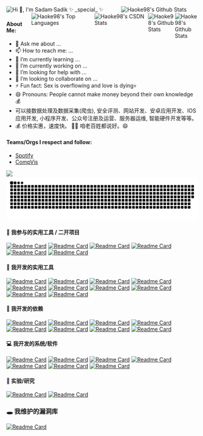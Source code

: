 <!---<h1 align="center">Hi 👋, I'm Sadam·Sadik ✨ _special_ ✨ </h1>--->
<!---<img align="right" alt="Coding" width="400" src="https://media.giphy.com/media/qgQUggAC3Pfv687qPC/giphy.gif"><br />--->
<img src="https://readme-typing-svg.demolab.com?font=Fira+Code&size=24&pause=1000&center=true&vCenter=true&random=false&width=980&height=80&lines=Hi+%F0%9F%91%8B%2C+I'm+Sadam%C2%B7Sadik+%E2%9C%A8+_special_+%E2%9C%A8+" alt="Hi 👋, I'm Sadam·Sadik ✨ _special_ ✨" />


<!---<img align="right" alt="Haoke98's Github Stats" src="http://grs.0p.fit/?username=Haoke98&show_icons=true&include_all_commits=true&count_private=true&theme=tokyonight&hide_border=true&cache_seconds=1800" width="40%"/>--->
<img align="right" alt="Haoke98's Github Stats" src="https://github-readme-stats.vercel.app/api?username=Haoke98&show_icons=true&include_all_commits=true&count_private=true&theme=tokyonight&hide_border=true&cache_seconds=1800" width="40%"/>



<img align="right" width="12%" alt="Haoke98's Github Stats" src="https://badges.frapsoft.com/os/v2/open-source.svg?v=103)](https://github.com/ellerbrock/open-source-badges/" />
<img align="right" width="14%" alt="Haoke98's Github Stats" src="https://komarev.com/ghpvc/?username=Haoke98&color=46ae8f" />

<img align="right" src="https://stats.justsong.cn/api/csdn?id=weixin_43066097&theme=blue-green" alt="Haoke98's CSDN Stats" width="28%" /> 
  
<!---<img align="right" alt="Haoke98's Top Languages" src="http://grs.0p.fit/top-langs?username=haoke98&size_weight=0.5&count_weight=0.5&langs_count=20&theme=merko&hide_border=true&layout=compact&custom_title=With%20Public%2BPrivate%20Repos&cache_seconds=1800" width="33%"/>--->
<img align="right" alt="Haoke98's Top Languages" src="https://github-readme-stats.vercel.app/api/top-langs/?username=haoke98&size_weight=0.5&count_weight=0.5&langs_count=20&theme=merko&hide_border=true&layout=compact&custom_title=With%20Public%2BPrivate%20Repos&cache_seconds=1800" width="33%"/>







#### About Me:
- 💬 Ask me about ...
- 📫 How to reach me: ...
- 🌱 I’m currently learning ...
- 🔭 I’m currently working on ...
- 🤔 I’m looking for help with ...
- 👯 I’m looking to collaborate on ...
- ⚡ Fun fact: Sex is overflowing and love is dying💀
- 😄 Pronouns: People cannot make money beyond their own knowledge💰
- 可以接数据处理及数据采集(爬虫), 安全评测、网站开发、安卓应用开发、IOS应用开发, 小程序开发、公众号注册及运营、服务器运维, 智能硬件开发等等。
- 💰 价格实惠，速度快。 👨🏻 咱老百姓都说好。😄 

#### Teams/Orgs I respect and follow: 
* [Spotify](https://github.com/spotify?q=&type=all&language=&sort=stargazers)
* [CompVis](https://github.com/CompVis)

<!--   <img align="right" alt="Haoke98's Top Languages" src="https://github-readme-stats-two-alpha-95.vercel.app/api/top-langs/?username=Haoke98&langs_count=18&layout=compact&theme=tokyonight&hide_border=true&cache_seconds=1800&size_weight=0.5&count_weight=0.5&custom_title=Haoke98'sTop-langs" width="31%"/> -->

![](https://github-profile-trophy.vercel.app/?username=Haoke98&column=9&margin-w=15&margin-h=15&theme=tokyonight)
![github contribution grid snake animation](https://raw.githubusercontent.com/Haoke98/Haoke98/main/github-contribution-grid-snake-sissa.svg)

#### 🔧 我参与的实用工具 / 二开项目 
[![Readme Card](https://github-readme-stats.vercel.app/api/pin/?username=ffay&repo=lanproxy)](https://github.com/Haoke98/lanproxy)
[![Readme Card](https://github-readme-stats.vercel.app/api/pin/?username=jorhelp&repo=Ingram)](https://github.com/Haoke98/Ingram)
[![Readme Card](https://github-readme-stats.vercel.app/api/pin/?username=ozheng1993&repo=video2gif)](https://github.com/Haoke98/video2gif)
[![Readme Card](https://github-readme-stats.vercel.app/api/pin/?username=HeMOua&repo=HuggingfaceDownloader)](https://github.com/Haoke98/HuggingfaceDownloader.git)
[![Readme Card](https://github-readme-stats.vercel.app/api/pin/?username=Haoke98&repo=nginx-windows)](https://github.com/Haoke98/nginx-windows.git)
[![Readme Card](https://github-readme-stats.vercel.app/api/pin/?username=Haoke98&repo=bawa)](https://github.com/Haoke98/bawa.git)

#### 🧰 我开发的实用工具
[![Readme Card](https://github-readme-stats.vercel.app/api/pin/?username=Haoke98&repo=FlowPilot)](https://github.com/Haoke98/FlowPilot)
[![Readme Card](https://github-readme-stats.vercel.app/api/pin/?username=Haoke98&repo=super-http-catcher)](https://github.com/Haoke98/super-http-catcher)
[![Readme Card](https://github-readme-stats.vercel.app/api/pin/?username=Haoke98&repo=DeepFC)](https://github.com/Haoke98/DeepFC)
[![Readme Card](https://github-readme-stats.vercel.app/api/pin/?username=Haoke98&repo=auto-git)](https://github.com/Haoke98/auto-git.git)
[![Readme Card](https://github-readme-stats.vercel.app/api/pin/?username=Haoke98&repo=gitlab-pipline)](https://github.com/Haoke98/gitlab-pipline)
[![Readme Card](https://github-readme-stats.vercel.app/api/pin/?username=Haoke98&repo=RAGFlow-pipeline)](https://github.com/Haoke98/RAGFlow-pipeline.git)
[![Readme Card](https://github-readme-stats.vercel.app/api/pin/?username=Haoke98&repo=docker-cli)](https://github.com/Haoke98/docker-cli)
[![Readme Card](https://github-readme-stats.vercel.app/api/pin/?username=Haoke98&repo=RuoYi-Agent)](https://github.com/Haoke98/RuoYi-Agent.git)
[![Readme Card](https://github-readme-stats.vercel.app/api/pin/?username=Haoke98&repo=SuperSniffer)](https://github.com/Haoke98/SuperSniffer.git)
[![Readme Card](https://github-readme-stats.vercel.app/api/pin/?username=Haoke98&repo=ElasticSearchHelper)](https://github.com/Haoke98/ElasticSearchHelper.git)

#### 🧩 我开发的依赖
[![Readme Card](https://github-readme-stats.vercel.app/api/pin/?username=Haoke98&repo=DjangoAsyncAdmin)](https://github.com/Haoke98/DjangoAsyncAdmin)
[![Readme Card](https://github-readme-stats.vercel.app/api/pin/?username=Haoke98&repo=django-celery-stack)](https://github.com/Haoke98/django-celery-stack.git)
[![Readme Card](https://github-readme-stats.vercel.app/api/pin/?username=Haoke98&repo=django-go-view)](https://github.com/Haoke98/django-go-view)
[![Readme Card](https://github-readme-stats.vercel.app/api/pin/?username=Haoke98&repo=LabelPrintHelper)](https://github.com/Haoke98/LabelPrintHelper)
[![Readme Card](https://github-readme-stats.vercel.app/api/pin/?username=Haoke98&repo=FDEasyChainApi-PythonSDK)](https://github.com/Haoke98/FDEasyChainApi-PythonSDK.git)
[![Readme Card](https://github-readme-stats.vercel.app/api/pin/?username=Haoke98&repo=saer-openapi-sdk)](https://github.com/Haoke98/saer-openapi-sdk.git)
[![Readme Card](https://github-readme-stats.vercel.app/api/pin/?username=Haoke98&repo=OpenAPI-SDK)](https://github.com/Haoke98/OpenAPI-SDK.git)
[![Readme Card](https://github-readme-stats.vercel.app/api/pin/?username=Haoke98&repo=UniversalToolKit)](https://github.com/Haoke98/UniversalToolKit.git)

#### 💻 我开发的系统/软件
[![Readme Card](https://github-readme-stats.vercel.app/api/pin/?username=Haoke98&repo=iCloudDesktop)](https://github.com/Haoke98/iCloudDesktop)
[![Readme Card](https://github-readme-stats.vercel.app/api/pin/?username=Haoke98&repo=Allkeeper)](https://github.com/Haoke98/AllKeeper)
[![Readme Card](https://github-readme-stats.vercel.app/api/pin/?username=Haoke98&repo=PassKeyVault)](https://github.com/Haoke98/PassKeyVault)
[![Readme Card](https://github-readme-stats.vercel.app/api/pin/?username=Haoke98&repo=TTMS-beego)](https://github.com/Haoke98/TTMS-beego)
[![Readme Card](https://github-readme-stats.vercel.app/api/pin/?username=Haoke98&repo=allkeeper-desktop)](https://github.com/Haoke98/allkeeper-desktop)
[![Readme Card](https://github-readme-stats.vercel.app/api/pin/?username=Haoke98&repo=CTFD-3DS)](https://github.com/Haoke98/CTFD-3DS)
[![Readme Card](https://github-readme-stats.vercel.app/api/pin/?username=Haoke98&repo=BeanMusic)](https://github.com/Haoke98/BeanMusic.git)

#### 🧪 实验/研究
[![Readme Card](https://github-readme-stats.vercel.app/api/pin/?username=Haoke98&repo=FrameDiffusion)](https://github.com/Haoke98/FrameDiffusion)
[![Readme Card](https://github-readme-stats.vercel.app/api/pin/?username=Haoke98&repo=Turing-Utopia-Experiment)](https://github.com/Haoke98/Turing-Utopia-Experiment)

### 🕳️ 我维护的漏洞库
[![Readme Card](https://github-readme-stats.vercel.app/api/pin/?username=Haoke98&repo=CVE)](https://github.com/Haoke98/CVE.git)





